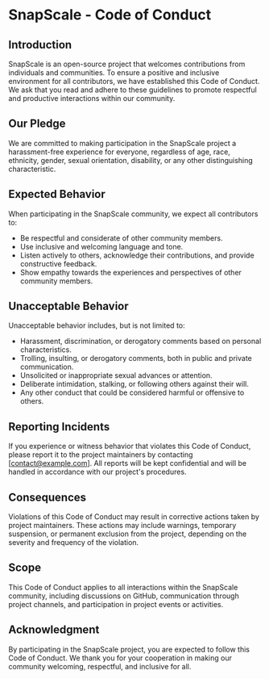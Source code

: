 # SnapScale - Code of Conduct

## Introduction

SnapScale is an open-source project that welcomes contributions from individuals and communities. To ensure a positive and inclusive environment for all contributors, we have established this Code of Conduct. We ask that you read and adhere to these guidelines to promote respectful and productive interactions within our community.

## Our Pledge

We are committed to making participation in the SnapScale project a harassment-free experience for everyone, regardless of age, race, ethnicity, gender, sexual orientation, disability, or any other distinguishing characteristic.

## Expected Behavior

When participating in the SnapScale community, we expect all contributors to:

- Be respectful and considerate of other community members.
- Use inclusive and welcoming language and tone.
- Listen actively to others, acknowledge their contributions, and provide constructive feedback.
- Show empathy towards the experiences and perspectives of other community members.

## Unacceptable Behavior

Unacceptable behavior includes, but is not limited to:

- Harassment, discrimination, or derogatory comments based on personal characteristics.
- Trolling, insulting, or derogatory comments, both in public and private communication.
- Unsolicited or inappropriate sexual advances or attention.
- Deliberate intimidation, stalking, or following others against their will.
- Any other conduct that could be considered harmful or offensive to others.

## Reporting Incidents

If you experience or witness behavior that violates this Code of Conduct, please report it to the project maintainers by contacting [contact@example.com]. All reports will be kept confidential and will be handled in accordance with our project's procedures.

## Consequences

Violations of this Code of Conduct may result in corrective actions taken by project maintainers. These actions may include warnings, temporary suspension, or permanent exclusion from the project, depending on the severity and frequency of the violation.

## Scope

This Code of Conduct applies to all interactions within the SnapScale community, including discussions on GitHub, communication through project channels, and participation in project events or activities.

## Acknowledgment

By participating in the SnapScale project, you are expected to follow this Code of Conduct. We thank you for your cooperation in making our community welcoming, respectful, and inclusive for all.
